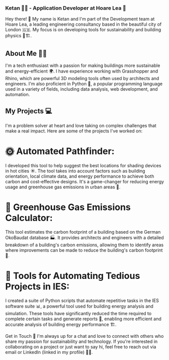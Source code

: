 ### Ketan 👨‍💻 - Application Developer at Hoare Lea 🏢
Hey there! 👋 My name is Ketan and I'm part of the Development team at Hoare Lea, a leading engineering consultancy based in the beautiful city of London 🇬🇧. My focus is on developing tools for sustainability and building physics 🌿🏗️.

## About Me 👨‍🎓
I'm a tech enthusiast with a passion for making buildings more sustainable and energy-efficient 🌍. I have experience working with Grasshopper and Rhino, which are powerful 3D modeling tools often used by architects and engineers. I'm also proficient in Python 🐍, a popular programming language used in a variety of fields, including data analysis, web development, and automation.

## My Projects 💻
I'm a problem solver at heart and love taking on complex challenges that make a real impact. Here are some of the projects I've worked on:

# 🌞 Automated Pathfinder: 
I developed this tool to help suggest the best locations for shading devices in hot cities ☀️. The tool takes into account factors such as building orientation, local climate data, and energy performance to achieve both carbon and cost-effective designs. It's a game-changer for reducing energy usage and greenhouse gas emissions in urban areas 🌆.
# 🌳 Greenhouse Gas Emissions Calculator: 
This tool estimates the carbon footprint of a building based on the German OkoBaudat database 🏭. It provides architects and engineers with a detailed breakdown of a building's carbon emissions, allowing them to identify areas where improvements can be made to reduce the building's carbon footprint 🌿.
# 🚀 Tools for Automating Tedious Projects in IES: 
I created a suite of Python scripts that automate repetitive tasks in the IES software suite 📊, a powerful tool used for building energy analysis and simulation. These tools have significantly reduced the time required to complete certain tasks and generate reports 📑, enabling more efficient and accurate analysis of building energy performance 🏗️.

Get in Touch 🤝
I'm always up for a chat and love to connect with others who share my passion for sustainability and technology. If you're interested in collaborating on a project or just want to say hi, feel free to reach out via email or LinkedIn (linked in my profile) 📧💼.
